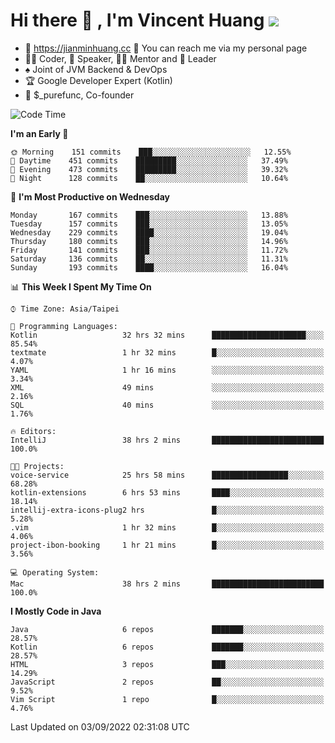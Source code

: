 # Hi there 👋 , I'm Vincent Huang ![](https://komarev.com/ghpvc/?username=Jian-Min-Huang)
- 💎 https://jianminhuang.cc 🙋 You can reach me via my personal page
- 👨‍💻 Coder, 🎤 Speaker, 👨‍🏫 Mentor and 🚀 Leader
- ♠️ Joint of JVM Backend & DevOps
- 🏆 Google Developer Expert (Kotlin)
- 💼 $_purefunc, Co-founder

<!--START_SECTION:waka-->
![Code Time](http://img.shields.io/badge/Code%20Time-843%20hrs%2019%20mins-blue)

**I'm an Early 🐤** 

```text
🌞 Morning    151 commits    ███░░░░░░░░░░░░░░░░░░░░░░   12.55% 
🌆 Daytime    451 commits    █████████░░░░░░░░░░░░░░░░   37.49% 
🌃 Evening    473 commits    █████████░░░░░░░░░░░░░░░░   39.32% 
🌙 Night      128 commits    ██░░░░░░░░░░░░░░░░░░░░░░░   10.64%

```
📅 **I'm Most Productive on Wednesday** 

```text
Monday       167 commits    ███░░░░░░░░░░░░░░░░░░░░░░   13.88% 
Tuesday      157 commits    ███░░░░░░░░░░░░░░░░░░░░░░   13.05% 
Wednesday    229 commits    ████░░░░░░░░░░░░░░░░░░░░░   19.04% 
Thursday     180 commits    ███░░░░░░░░░░░░░░░░░░░░░░   14.96% 
Friday       141 commits    ███░░░░░░░░░░░░░░░░░░░░░░   11.72% 
Saturday     136 commits    ██░░░░░░░░░░░░░░░░░░░░░░░   11.31% 
Sunday       193 commits    ████░░░░░░░░░░░░░░░░░░░░░   16.04%

```


📊 **This Week I Spent My Time On** 

```text
⌚︎ Time Zone: Asia/Taipei

💬 Programming Languages: 
Kotlin                   32 hrs 32 mins      █████████████████████░░░░   85.54% 
textmate                 1 hr 32 mins        █░░░░░░░░░░░░░░░░░░░░░░░░   4.07% 
YAML                     1 hr 16 mins        ░░░░░░░░░░░░░░░░░░░░░░░░░   3.34% 
XML                      49 mins             ░░░░░░░░░░░░░░░░░░░░░░░░░   2.16% 
SQL                      40 mins             ░░░░░░░░░░░░░░░░░░░░░░░░░   1.76%

🔥 Editors: 
IntelliJ                 38 hrs 2 mins       █████████████████████████   100.0%

🐱‍💻 Projects: 
voice-service            25 hrs 58 mins      █████████████████░░░░░░░░   68.28% 
kotlin-extensions        6 hrs 53 mins       ████░░░░░░░░░░░░░░░░░░░░░   18.14% 
intellij-extra-icons-plug2 hrs               █░░░░░░░░░░░░░░░░░░░░░░░░   5.28% 
.vim                     1 hr 32 mins        █░░░░░░░░░░░░░░░░░░░░░░░░   4.06% 
project-ibon-booking     1 hr 21 mins        █░░░░░░░░░░░░░░░░░░░░░░░░   3.56%

💻 Operating System: 
Mac                      38 hrs 2 mins       █████████████████████████   100.0%

```

**I Mostly Code in Java** 

```text
Java                     6 repos             ███████░░░░░░░░░░░░░░░░░░   28.57% 
Kotlin                   6 repos             ███████░░░░░░░░░░░░░░░░░░   28.57% 
HTML                     3 repos             ███░░░░░░░░░░░░░░░░░░░░░░   14.29% 
JavaScript               2 repos             ██░░░░░░░░░░░░░░░░░░░░░░░   9.52% 
Vim Script               1 repo              █░░░░░░░░░░░░░░░░░░░░░░░░   4.76%

```



 Last Updated on 03/09/2022 02:31:08 UTC
<!--END_SECTION:waka-->
